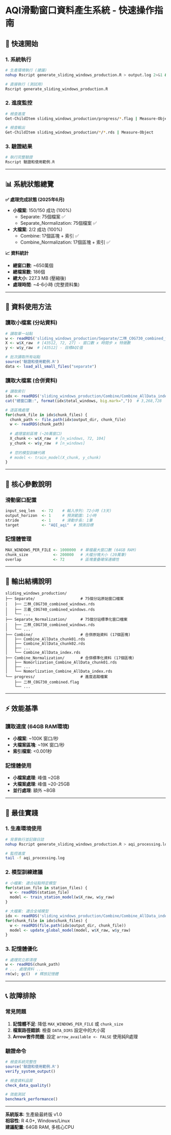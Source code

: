 # AQI滑動窗口資料產生系統 - 快速操作指南

## 🚀 快速開始

### 1. 系統執行
```bash
# 生產環境執行 (建議)
nohup Rscript generate_sliding_windows_production.R > output.log 2>&1 &

# 直接執行 (測試用)
Rscript generate_sliding_windows_production.R
```

### 2. 進度監控
```bash
# 檢查進度
Get-ChildItem sliding_windows_production/progress/*.flag | Measure-Object

# 檢查輸出
Get-ChildItem sliding_windows_production/*/*.rds | Measure-Object
```

### 3. 驗證結果
```bash
# 執行完整驗證
Rscript 驗證和使用範例.R
```

---

## 📊 系統狀態總覽

**✅ 處理完成狀態 (2025年6月)**
- **小檔案**: 150/150 成功 (100%)
  - Separate: 75個檔案 ✅
  - Separate_Normalization: 75個檔案 ✅
- **大檔案**: 2/2 成功 (100%)
  - Combine: 17個區塊 + 索引 ✅
  - Combine_Normalization: 17個區塊 + 索引 ✅

**📈 資料統計**
- **總窗口數**: ~650萬個
- **總檔案數**: 186個
- **總大小**: 227.3 MB (壓縮後)
- **處理時間**: ~4-6小時 (完整資料集)

---

## 💾 資料使用方法

### 讀取小檔案 (分站資料)
```r
# 讀取單一站點
w <- readRDS('sliding_windows_production/Separate/二林_C0G730_combined_windows.rds')
X <- w$X_raw  # [43512, 72, 27] - 窗口數 x 時間步 x 特徵數
y <- w$y_raw  # [43512] - 目標AQI值

# 批次讀取所有站點
source('驗證和使用範例.R')
data <- load_all_small_files("separate")
```

### 讀取大檔案 (合併資料)
```r
# 讀取索引
idx <- readRDS('sliding_windows_production/Combine/Combine_AllData_index.rds')
cat("總窗口數:", format(idx$total_windows, big.mark=","))  # 3,268,728

# 逐區塊處理
for(chunk_file in idx$chunk_files) {
  chunk_path <- file.path(idx$output_dir, chunk_file)
  w <- readRDS(chunk_path)
  
  # 處理當前區塊 (~20萬窗口)
  X_chunk <- w$X_raw  # [n_windows, 72, 104]
  y_chunk <- w$y_raw  # [n_windows]
  
  # 您的模型訓練代碼
  # model <- train_model(X_chunk, y_chunk)
}
```

---

## 🔧 核心參數說明

### 滑動窗口配置
```r
input_seq_len   <- 72    # 輸入序列: 72小時 (3天)
output_horizon  <- 1     # 預測範圍: 1小時
stride          <- 1     # 滑動步長: 1筆
target          <- "AQI_aqi"  # 預測目標
```

### 記憶體管理
```r
MAX_WINDOWS_PER_FILE <- 1000000  # 單檔最大窗口數 (64GB RAM)
chunk_size           <- 200000   # 大檔分塊大小 (20萬筆)
overlap              <- 72       # 區塊重疊確保連續性
```

---

## 📁 輸出結構說明

```
sliding_windows_production/
├── Separate/                    # 75個分站原始窗口檔案
│   ├── 二林_C0G730_combined_windows.rds
│   ├── 三義_C0G740_combined_windows.rds
│   └── ...
├── Separate_Normalization/      # 75個分站標準化窗口檔案
│   ├── 二林_C0G730_combined_windows.rds
│   └── ...
├── Combine/                     # 合併原始資料 (17個區塊)
│   ├── Combine_AllData_chunk01.rds
│   ├── Combine_AllData_chunk02.rds
│   ├── ...
│   └── Combine_AllData_index.rds
├── Combine_Normalization/       # 合併標準化資料 (17個區塊)
│   ├── Nomorlization_Combine_AllData_chunk01.rds
│   ├── ...
│   └── Nomorlization_Combine_AllData_index.rds
└── progress/                    # 進度追蹤檔案
    ├── 二林_C0G730_combined.flag
    └── ...
```

---

## ⚡ 效能基準

### 讀取速度 (64GB RAM環境)
- **小檔案**: ~100K 窗口/秒
- **大檔案區塊**: ~19K 窗口/秒
- **索引檔案**: <0.001秒

### 記憶體使用
- **小檔案處理**: 峰值 ~2GB
- **大檔案處理**: 峰值 ~20-25GB
- **並行處理**: 額外 ~8GB

---

## 🎯 最佳實踐

### 1. 生產環境使用
```bash
# 背景執行並記錄日誌
nohup Rscript generate_sliding_windows_production.R > aqi_processing.log 2>&1 &

# 監控進度
tail -f aqi_processing.log
```

### 2. 模型訓練建議
```r
# 小檔案: 適合站點特定模型
for(station_file in station_files) {
  w <- readRDS(station_file)
  model <- train_station_model(w$X_raw, w$y_raw)
}

# 大檔案: 適合全域模型
idx <- readRDS('sliding_windows_production/Combine/Combine_AllData_index.rds')
for(chunk_file in idx$chunk_files) {
  w <- readRDS(file.path(idx$output_dir, chunk_file))
  model <- update_global_model(model, w$X_raw, w$y_raw)
}
```

### 3. 記憶體優化
```r
# 處理完立即清理
w <- readRDS(chunk_path)
# ... 處理資料 ...
rm(w); gc()  # 釋放記憶體
```

---

## 📞 故障排除

### 常見問題
1. **記憶體不足**: 降低 `MAX_WINDOWS_PER_FILE` 或 `chunk_size`
2. **檔案路徑錯誤**: 檢查 `DATA_DIRS` 設定中的大小寫
3. **Arrow套件問題**: 設定 `arrow_available <- FALSE` 使用純R處理

### 驗證命令
```r
# 檢查系統完整性
source('驗證和使用範例.R')
verify_system_output()

# 檢查資料品質
check_data_quality()

# 效能測試
benchmark_performance()
```

---

**系統版本**: 生產級最終版 v1.0  
**相容性**: R 4.0+, Windows/Linux  
**建議配置**: 64GB RAM, 多核心CPU 